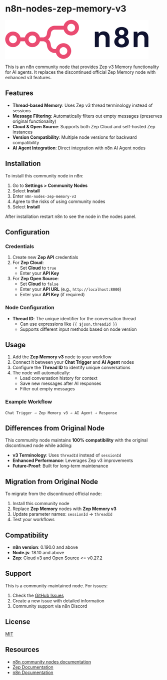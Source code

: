 # n8n-nodes-zep-memory-v3

![n8n.io - Workflow Automation](https://raw.githubusercontent.com/n8n-io/n8n/master/assets/n8n-logo.png)

This is an n8n community node that provides Zep v3 Memory functionality for AI agents. It replaces the discontinued official Zep Memory node with enhanced v3 features.

## Features

- **Thread-based Memory**: Uses Zep v3 thread terminology instead of sessions
- **Message Filtering**: Automatically filters out empty messages (preserves original functionality)
- **Cloud & Open Source**: Supports both Zep Cloud and self-hosted Zep instances
- **Version Compatibility**: Multiple node versions for backward compatibility
- **AI Agent Integration**: Direct integration with n8n AI Agent nodes

## Installation

To install this community node in n8n:

1. Go to **Settings > Community Nodes**
2. Select **Install**
3. Enter `n8n-nodes-zep-memory-v3`
4. Agree to the risks of using community nodes
5. Select **Install**

After installation restart n8n to see the node in the nodes panel.

## Configuration

### Credentials

1. Create new **Zep API** credentials
2. For **Zep Cloud**:
   - Set **Cloud** to `true`
   - Enter your **API Key**
3. For **Zep Open Source**:
   - Set **Cloud** to `false`
   - Enter your **API URL** (e.g., `http://localhost:8000`)
   - Enter your **API Key** (if required)

### Node Configuration

- **Thread ID**: The unique identifier for the conversation thread
  - Can use expressions like `{{ $json.threadId }}`
  - Supports different input methods based on node version

## Usage

1. Add the **Zep Memory v3** node to your workflow
2. Connect it between your **Chat Trigger** and **AI Agent** nodes
3. Configure the **Thread ID** to identify unique conversations
4. The node will automatically:
   - Load conversation history for context
   - Save new messages after AI responses
   - Filter out empty messages

### Example Workflow

```
Chat Trigger → Zep Memory v3 → AI Agent → Response
```

## Differences from Original Node

This community node maintains **100% compatibility** with the original discontinued node while adding:

- **v3 Terminology**: Uses `threadId` instead of `sessionId`
- **Enhanced Performance**: Leverages Zep v3 improvements
- **Future-Proof**: Built for long-term maintenance

## Migration from Original Node

To migrate from the discontinued official node:

1. Install this community node
2. Replace **Zep Memory** nodes with **Zep Memory v3**
3. Update parameter names: `sessionId` → `threadId`
4. Test your workflows

## Compatibility

- **n8n version**: 0.190.0 and above
- **Node.js**: 18.10 and above
- **Zep**: Cloud v3 and Open Source <= v0.27.2

## Support

This is a community-maintained node. For issues:

1. Check the [GitHub Issues](https://github.com/your-username/n8n-nodes-zep-memory-v3/issues)
2. Create a new issue with detailed information
3. Community support via n8n Discord

## License

[MIT](https://github.com/your-username/n8n-nodes-zep-memory-v3/blob/main/LICENSE.md)

## Resources

- [n8n community nodes documentation](https://docs.n8n.io/integrations/community-nodes/)
- [Zep Documentation](https://docs.getzep.com)
- [n8n Documentation](https://docs.n8n.io)